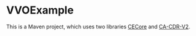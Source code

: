 # VVOExample

This is a Maven project, which uses two libraries [CECore](https://github.com/manleviet/CECore) and [CA-CDR-V2](https://github.com/manleviet/CA-CDR-V2). 
